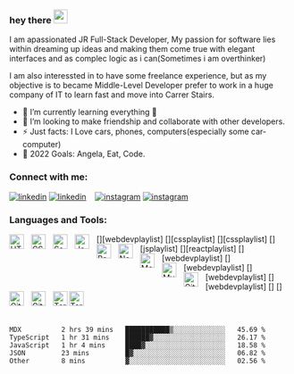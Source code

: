 ### hey there <img src="https://media.giphy.com/media/hvRJCLFzcasrR4ia7z/giphy.gif" width="25px">

I am apassionated JR Full-Stack Developer, My passion for software lies within dreaming up ideas and making them come true with elegant interfaces and as complec logic as i can(Sometimes i am overthinker)

I am also interessted in to have some freelance experience, but as my objective is to became  Middle-Level Developer prefer to work in a huge company of IT to learn fast and move into Carrer Stairs.

- 🌱 I’m currently learning everything 🤣
- 👯 I’m looking to make friendship and collaborate with other developers.
- ⚡ Just facts: I Love cars, phones, computers(especially some car-computer)
- 🥅 2022 Goals: Angela, Eat, Code.

### Connect with me:

[![linkedin](./img/linkedin-light.svg)](https://linkedin.com/in/codeSTACKr#gh-light-mode-only)
[![linkedin](./img/linkedin-dark.svg)](https://linkedin.com/in/codeSTACKr#gh-dark-mode-only)
&nbsp;&nbsp;
[![instagram](./img/instagram-light.svg)](https://instagram.com/codeSTACKr#gh-light-mode-only)
[![instagram](./img/instagram-dark.svg)](https://instagram.com/codeSTACKr#gh-dark-mode-only)


### Languages and Tools:

[<img align="left" alt="HTML5" width="26px" src="https://cdn.jsdelivr.net/gh/devicons/devicon/icons/html5/html5-original.svg" style="padding-right:10px;" />][webdevplaylist]
[<img align="left" alt="CSS3" width="26px" src="https://cdn.jsdelivr.net/gh/devicons/devicon/icons/css3/css3-original.svg" style="padding-right:10px;" />][cssplaylist]
[<img align="left" alt="Sass" width="26px" src="https://cdn.jsdelivr.net/gh/devicons/devicon/icons/sass/sass-original.svg" style="padding-right:10px;" />][cssplaylist]
[<img align="left" alt="JavaScript" width="26px" src="https://cdn.jsdelivr.net/gh/devicons/devicon/icons/javascript/javascript-original.svg" style="padding-right:10px;" />][jsplaylist]
[<img align="left" alt="React" width="26px" src="https://cdn.jsdelivr.net/gh/devicons/devicon/icons/react/react-original.svg" style="padding-right:10px;" />][reactplaylist]
[<img align="left" alt="Node.js" width="26px" src="https://cdn.jsdelivr.net/gh/devicons/devicon/icons/nodejs/nodejs-original.svg" style="padding-right:10px;" />][webdevplaylist]
[<img align="left" alt="MongoDB" width="26px" src="https://cdn.jsdelivr.net/gh/devicons/devicon/icons/mongodb/mongodb-original.svg" style="padding-right:10px;" />][webdevplaylist]
[<img align="left" alt="MySQL" width="26px" src="https://cdn.jsdelivr.net/gh/devicons/devicon/icons/mysql/mysql-original.svg" style="padding-right:10px;" />][webdevplaylist]
[<img align="left" alt="Git" width="26px" src="https://cdn.jsdelivr.net/gh/devicons/devicon/icons/git/git-original.svg" style="padding-right:10px;" />][webdevplaylist]
[<img align="left" alt="GitHub" width="26px" src="https://user-images.githubusercontent.com/3369400/139447912-e0f43f33-6d9f-45f8-be46-2df5bbc91289.png" style="padding-right:10px;" />]
[<img align="left" alt="GitHub" width="26px" src="https://user-images.githubusercontent.com/3369400/139448065-39a229ba-4b06-434b-bc67-616e2ed80c8f.png" style="padding-right:10px;" />]
[<img align="left" alt="Terminal" width="26px" src="./img/terminal-light.svg" />](https://www.youtube.com/playlist?list=PLkwxH9e_vrAJ0WbEsFA9W3I1W-g_BTsbt#gh-light-mode-only)
[<img align="left" alt="Terminal" width="26px" src="./img/terminal-dark.svg" />](https://www.youtube.com/playlist?list=PLkwxH9e_vrAJ0WbEsFA9W3I1W-g_BTsbt#gh-dark-mode-only)

<br />
<br />


<!--START_SECTION:waka-->

```text
MDX          2 hrs 39 mins   ███████████▒░░░░░░░░░░░░░   45.69 %
TypeScript   1 hr 31 mins    ██████▓░░░░░░░░░░░░░░░░░░   26.17 %
JavaScript   1 hr 4 mins     ████▓░░░░░░░░░░░░░░░░░░░░   18.58 %
JSON         23 mins         █▓░░░░░░░░░░░░░░░░░░░░░░░   06.82 %
Other        8 mins          ▓░░░░░░░░░░░░░░░░░░░░░░░░   02.56 %
```

<!--END_SECTION:waka-->


[facebook]: https://www.facebook.com/Kcllitkisser
[instagram]: https://www.instagram.com/nepharidzegio/
[linkedin]: https://www.linkedin.com/in/giorgi-neparidze-992a67239/
